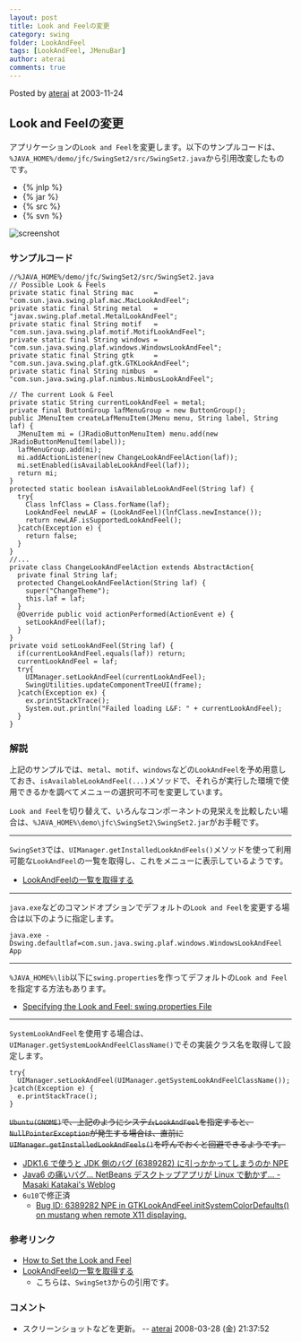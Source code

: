 ```yaml
---
layout: post
title: Look and Feelの変更
category: swing
folder: LookAndFeel
tags: [LookAndFeel, JMenuBar]
author: aterai
comments: true
---
```


Posted by [aterai](http://terai.xrea.jp/aterai.html) at 2003-11-24

## Look and Feelの変更
アプリケーションの`Look and Feel`を変更します。以下のサンプルコードは、`%JAVA_HOME%/demo/jfc/SwingSet2/src/SwingSet2.java`から引用改変したものです。

- {% jnlp %}
- {% jar %}
- {% src %}
- {% svn %}

<!-- dummy comment line for breaking list -->

![screenshot](https://lh4.googleusercontent.com/_9Z4BYR88imo/TQTPf78s81I/AAAAAAAAAeE/DIOTnqtAOnY/s800/LookAndFeel.png)

### サンプルコード
<pre class="prettyprint"><code>//%JAVA_HOME%/demo/jfc/SwingSet2/src/SwingSet2.java
// Possible Look &amp; Feels
private static final String mac     = "com.sun.java.swing.plaf.mac.MacLookAndFeel";
private static final String metal   = "javax.swing.plaf.metal.MetalLookAndFeel";
private static final String motif   = "com.sun.java.swing.plaf.motif.MotifLookAndFeel";
private static final String windows = "com.sun.java.swing.plaf.windows.WindowsLookAndFeel";
private static final String gtk     = "com.sun.java.swing.plaf.gtk.GTKLookAndFeel";
private static final String nimbus  = "com.sun.java.swing.plaf.nimbus.NimbusLookAndFeel";

// The current Look &amp; Feel
private static String currentLookAndFeel = metal;
private final ButtonGroup lafMenuGroup = new ButtonGroup();
public JMenuItem createLafMenuItem(JMenu menu, String label, String laf) {
  JMenuItem mi = (JRadioButtonMenuItem) menu.add(new JRadioButtonMenuItem(label));
  lafMenuGroup.add(mi);
  mi.addActionListener(new ChangeLookAndFeelAction(laf));
  mi.setEnabled(isAvailableLookAndFeel(laf));
  return mi;
}
protected static boolean isAvailableLookAndFeel(String laf) {
  try{
    Class lnfClass = Class.forName(laf);
    LookAndFeel newLAF = (LookAndFeel)(lnfClass.newInstance());
    return newLAF.isSupportedLookAndFeel();
  }catch(Exception e) {
    return false;
  }
}
//...
private class ChangeLookAndFeelAction extends AbstractAction{
  private final String laf;
  protected ChangeLookAndFeelAction(String laf) {
    super("ChangeTheme");
    this.laf = laf;
  }
  @Override public void actionPerformed(ActionEvent e) {
    setLookAndFeel(laf);
  }
}
private void setLookAndFeel(String laf) {
  if(currentLookAndFeel.equals(laf)) return;
  currentLookAndFeel = laf;
  try{
    UIManager.setLookAndFeel(currentLookAndFeel);
    SwingUtilities.updateComponentTreeUI(frame);
  }catch(Exception ex) {
    ex.printStackTrace();
    System.out.println("Failed loading L&amp;F: " + currentLookAndFeel);
  }
}
</code></pre>

### 解説
上記のサンプルでは、`metal`、`motif`、`windows`などの`LookAndFeel`を予め用意しておき、`isAvailableLookAndFeel(...)`メソッドで、それらが実行した環境で使用できるかを調べてメニューの選択可不可を変更しています。

`Look and Feel`を切り替えて、いろんなコンポーネントの見栄えを比較したい場合は、`%JAVA_HOME%\demo\jfc\SwingSet2\SwingSet2.jar`がお手軽です。

- - - -
`SwingSet3`では、`UIManager.getInstalledLookAndFeels()`メソッドを使って利用可能な`LookAndFeel`の一覧を取得し、これをメニューに表示しているようです。

- [LookAndFeelの一覧を取得する](http://terai.xrea.jp/Swing/InstalledLookAndFeels.html)

<!-- dummy comment line for breaking list -->

- - - -
`java.exe`などのコマンドオプションでデフォルトの`Look and Feel`を変更する場合は以下のように指定します。

	java.exe -Dswing.defaultlaf=com.sun.java.swing.plaf.windows.WindowsLookAndFeel App

- - - -
`%JAVA_HOME%\lib`以下に`swing.properties`を作ってデフォルトの`Look and Feel`を指定する方法もあります。

- [Specifying the Look and Feel: swing.properties File](http://docs.oracle.com/javase/tutorial/uiswing/lookandfeel/plaf.html#properties)

<!-- dummy comment line for breaking list -->

- - - -
`SystemLookAndFeel`を使用する場合は、`UIManager.getSystemLookAndFeelClassName()`でその実装クラス名を取得して設定します。

<pre class="prettyprint"><code>try{
  UIManager.setLookAndFeel(UIManager.getSystemLookAndFeelClassName());
}catch(Exception e) {
  e.printStackTrace();
}
</code></pre>

~~`Ubuntu(GNOME)`で、上記のようにシステム`LookAndFeel`を指定すると、`NullPointerException`が発生する場合は、直前に`UIManager.getInstalledLookAndFeels()`を呼んでおくと回避できるようです。~~

- [JDK1.6 で使うと JDK 側のバグ (6389282) に引っかかってしまうのか NPE](http://blogs.sun.com/katakai/entry/omegat_in_mdi_mode)
- [Java6 の痛いバグ… NetBeans デスクトップアプリが Linux で動かず… - Masaki Katakai's Weblog](http://blogs.sun.com/katakai/entry/bad_issue_for_swing_gtk)
- `6u10`で修正済
    - [Bug ID: 6389282 NPE in GTKLookAndFeel.initSystemColorDefaults() on mustang when remote X11 displaying.](http://bugs.sun.com/bugdatabase/view_bug.do?bug_id=6389282)

<!-- dummy comment line for breaking list -->

### 参考リンク
- [How to Set the Look and Feel](http://docs.oracle.com/javase/tutorial/uiswing/lookandfeel/plaf.html)
- [LookAndFeelの一覧を取得する](http://terai.xrea.jp/Swing/InstalledLookAndFeels.html)
    - こちらは、`SwingSet3`からの引用です。

<!-- dummy comment line for breaking list -->

### コメント
- スクリーンショットなどを更新。 -- [aterai](http://terai.xrea.jp/aterai.html) 2008-03-28 (金) 21:37:52

<!-- dummy comment line for breaking list -->

